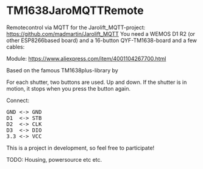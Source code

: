 # TM1638JaroMQTTRemote

Remotecontrol via MQTT for the Jarolift_MQTT-project: https://github.com/madmartin/Jarolift_MQTT
You need a WEMOS D1 R2 (or other ESP8266based board) and a 16-button QYF-TM1638-board and a few cables:

Module: https://www.aliexpress.com/item/4001104267700.html

Based on the famous TM1638plus-library by 

For each shutter, two buttons are used. Up and down. If the shutter is in motion, it stops when you press the button again.

Connect:
<pre>
GND <-> GND 
D1  <-> STB
D2  <-> CLK
D3  <-> DIO
3.3 <-> VCC
</pre>
This is a project in development, so feel free to participate!

TODO:
Housing, powersource etc etc.
